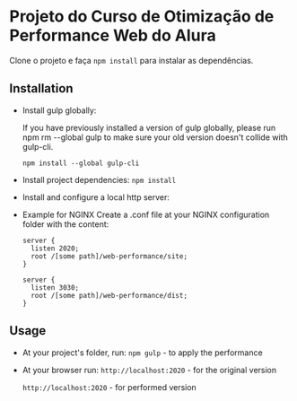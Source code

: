 # Projeto do Curso de Otimização de Performance Web do Alura

Clone o projeto e faça `npm install` para instalar as dependências.

## Installation
* Install gulp globally:

  If you have previously installed a version of gulp globally, please run npm rm --global gulp to make sure your old version doesn't collide with gulp-cli.

  `npm install --global gulp-cli`

* Install project dependencies:
  `npm install`

* Install and configure a local http server:

 * Example for NGINX
  Create a .conf file at your NGINX configuration folder with the content:
    ```
    server {
      listen 2020;
      root /[some path]/web-performance/site;
    }

    server {
      listen 3030;
      root /[some path]/web-performance/dist;
    }
    ```

## Usage
* At your project's folder, run:
  `npm gulp` - to apply the performance

* At your browser run:
  `http://localhost:2020` - for the original version

  `http://localhost:2020` - for performed version
